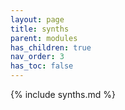 ```yaml
---
layout: page
title: synths
parent: modules
has_children: true
nav_order: 3
has_toc: false
---
```


{% include synths.md %}
